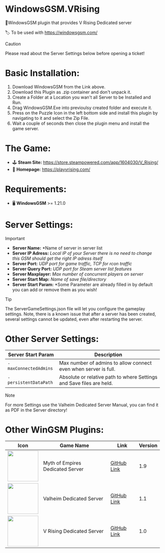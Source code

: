 # WindowsGSM.VRising
 🧩WindowsGSM plugin that provides V Rising Dedicated server
 
 🏷️ To be used with https://windowsgsm.com/ 

> [!CAUTION]
> Please read about the Server Settings below before opening a ticket!

# Basic Installation: 
1. Download  WindowsGSM from the Link above.
2. Download this Plugin as .zip container and don't unpack it.
3. Create a Folder at a Location you wan't all Server to be Installed and Run.
4. Drag WindowsGSM.Exe into previoulsy created folder and execute it.
5. Press on the Puzzle Icon in the left bottom side and install this plugin by navigating to it and select the Zip File.
6. Wait a couple of seconds then close the plugin menu and install the game server.


# The Game:
- 🕹️ **Steam Site:** https://store.steampowered.com/app/1604030/V_Rising/
- 📁 **Homepage:** https://playvrising.com/

# Requirements:
- 🖥️ **WindowsGSM** >= 1.21.0

# Server Settings:
> [!IMPORTANT]
>- **Server Name:** *Name of server in server list
>- **Server IP Adress:** *Local IP of your Server there is no need to change this GSM should get the right IP adress itself*
>- **Server Port:** *UDP port for game traffic, TCP for rcon traffic*
>- **Server Query Port:** *UDP port for Steam server list features*
>- **Server Maxplayer:** *Max number of concurrent players on server*
>- **Server Start Map:** *Name of save file/directory*
>- **Server Start Param:** *Some Parameter are already filled in by default you can add or remove them as you wish! 

> [!TIP]
> The ServerGameSettings.json file will let you configure the gameplay settings. Note, there is a known issue that after a server has been created, several settings cannot 
> be updated, even after restarting the server.

# Other Server Settings:
| Server Start Param| Description |
| --- | --- | 
| `-maxConnectedAdmins` | Max number of admins to allow connect even when server is full. |
| `-persistentDataPath` | Absolute or relative path to where Settings and Save files are held. | 



> [!NOTE]
>For more Settings use the Valheim Dedicated Server Manual, you can find it as PDF in the Server directory!

# Other WinGSM Plugins:
| Icon | Game Name | Link | Version |
| --- | --- | --- | --- |
| <img src="https://i.imgur.com/LI1uPIJ.png" width="100" height="100"> | Myth of Empires Dedicated Server | [GitHub Link](https://github.com/Sarpendon/WindowsGSM.MythofEmpires) | 1.9 |
| <img src="https://i.imgur.com/25x4Ohs.png" width="100" height="100"> | Valheim Dedicated Server | [GitHub Link](https://github.com/Sarpendon/WindowsGSM.Valheim) | 1.1 |
| <img src="https://i.imgur.com/A9jtLPQ.png" width="100" height="100"> | V Rising Dedicated Server | [GitHub Link](https://github.com/Sarpendon/WindowsGSM.Valheim) | 1.0 |


